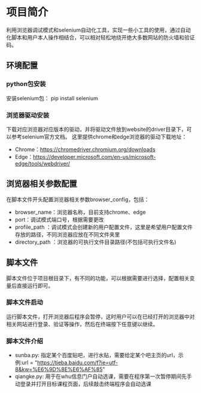 # 项目简介
利用浏览器调试模式和selenium自动化工具，实现一些小工具的使用，通过自动化脚本和用户本人操作相结合，可以相对轻松地绕开绝大多数网站的防火墙和验证码。

## 环境配置

### python包安装
安装selenium包：
pip install selenium

### 浏览器驱动安装
下载对应浏览器对应版本的驱动，并将驱动文件放到website的driver目录下，可以参考selenium官方文档。
这里提供chrome和edge浏览器的驱动下载地址：
- Chrome：https://chromedriver.chromium.org/downloads
- Edge：https://developer.microsoft.com/en-us/microsoft-edge/tools/webdriver/


## 浏览器相关参数配置
在脚本文件开头配置浏览器相关参数browser_config，包括：
- browser_name：浏览器名称，目前支持chrome、edge
- port：调试模式端口号，根据需要更改
- profile_path ：调试模式会创建新的用户配置文件，这里是希望用户配置文件存放的路径，不同浏览器应放在不同文件夹里
- directory_path ：浏览器的可执行文件目录路径(不包括可执行文件名)


## 脚本文件
脚本文件位于项目根目录下，有不同的功能，可以根据需要进行选择，配置相关变量后直接运行即可。

### 脚本文件启动
运行脚本文件，打开浏览器后程序会暂停，这时用户可以在已经打开的浏览器中对相关网站进行登录、验证等操作，然后在终端按下任意键以继续。

### 脚本文件介绍
- sunba.py: 指定某个百度贴吧，进行水贴，需要给定某个吧主页的url，示例:url = "https://tieba.baidu.com/f?ie=utf-8&kw=%E6%9D%8E%E6%AF%85"
- qiangke.py: 用于在whu信息门户自动选课，需要在程序第一次暂停期间先手动登录并打开目标课程页面，后续敲击终端程序会自动选课

